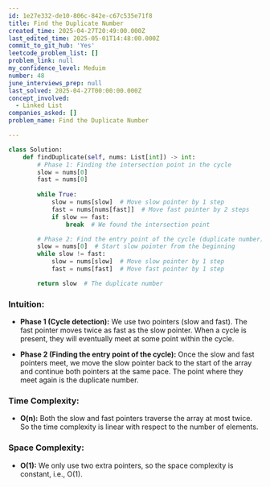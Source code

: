 ```yaml
---
id: 1e27e332-de10-806c-842e-c67c535e71f8
title: Find the Duplicate Number
created_time: 2025-04-27T20:49:00.000Z
last_edited_time: 2025-05-01T14:48:00.000Z
commit_to_git_hub: 'Yes'
leetcode_problem_list: []
problem_link: null
my_confidence_level: Meduim
number: 48
june_interviews_prep: null
last_solved: 2025-04-27T00:00:00.000Z
concept_involved:
  - Linked List
companies_asked: []
problem_name: Find the Duplicate Number

---
```


```python
class Solution:
    def findDuplicate(self, nums: List[int]) -> int:
        # Phase 1: Finding the intersection point in the cycle
        slow = nums[0]
        fast = nums[0]
        
        while True:
            slow = nums[slow]  # Move slow pointer by 1 step
            fast = nums[nums[fast]]  # Move fast pointer by 2 steps
            if slow == fast:
                break  # We found the intersection point

        # Phase 2: Find the entry point of the cycle (duplicate number)
        slow = nums[0]  # Start slow pointer from the beginning
        while slow != fast:
            slow = nums[slow]  # Move slow pointer by 1 step
            fast = nums[fast]  # Move fast pointer by 1 step

        return slow  # The duplicate number

```

### Intuition:

*   **Phase 1 (Cycle detection):** We use two pointers (slow and fast). The fast pointer moves twice as fast as the slow pointer. When a cycle is present, they will eventually meet at some point within the cycle.

*   **Phase 2 (Finding the entry point of the cycle):** Once the slow and fast pointers meet, we move the slow pointer back to the start of the array and continue both pointers at the same pace. The point where they meet again is the duplicate number.

### Time Complexity:

*   **O(n):** Both the slow and fast pointers traverse the array at most twice. So the time complexity is linear with respect to the number of elements.

### Space Complexity:

*   **O(1):** We only use two extra pointers, so the space complexity is constant, i.e., O(1).
